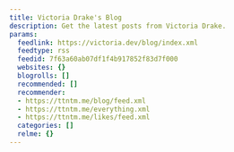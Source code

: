 ```yaml
---
title: Victoria Drake's Blog
description: Get the latest posts from Victoria Drake.
params:
  feedlink: https://victoria.dev/blog/index.xml
  feedtype: rss
  feedid: 7f63a60ab07df1f4b917852f83d7f000
  websites: {}
  blogrolls: []
  recommended: []
  recommender:
  - https://ttntm.me/blog/feed.xml
  - https://ttntm.me/everything.xml
  - https://ttntm.me/likes/feed.xml
  categories: []
  relme: {}
---
```

